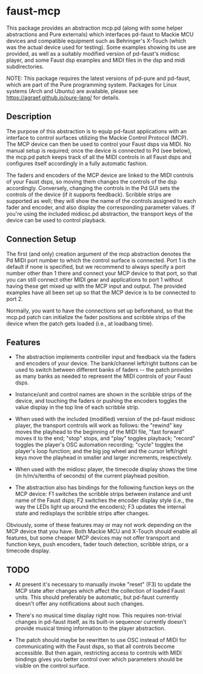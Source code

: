 
# faust-mcp

This package provides an abstraction mcp.pd (along with some helper abstractions and Pure externals) which interfaces pd-faust to Mackie MCU devices and compatible equipment such as Behringer's X-Touch (which was the actual device used for testing). Some examples showing its use are provided, as well as a suitably modified version of pd-faust's midiosc player, and some Faust dsp examples and MIDI files in the dsp and midi subdirectories.

NOTE: This package requires the latest versions of pd-pure and pd-faust, which are part of the Pure programming system. Packages for Linux systems (Arch and Ubuntu) are available, please see https://agraef.github.io/pure-lang/ for details.

## Description

The purpose of this abstraction is to equip pd-faust applications with an interface to control surfaces utilizing the Mackie Control Protocol (MCP). The MCP device can then be used to control your Faust dsps via MIDI. No manual setup is required; once the device is connected to Pd (see below), the mcp.pd patch keeps track of all the MIDI controls in all Faust dsps and configures itself accordingly in a fully automatic fashion.

The faders and encoders of the MCP device are linked to the MIDI controls of your Faust dsps, so moving them changes the controls of the dsp accordingly. Conversely, changing the controls in the Pd GUI sets the controls of the device (if it supports feedback). Scribble strips are supported as well; they will show the name of the controls assigned to each fader and encoder, and also display the corresponding parameter values. If you're using the included midiosc.pd abstraction, the transport keys of the device can be used to control playback.

## Connection Setup

The first (and only) creation argument of the mcp abstraction denotes the Pd MIDI port number to which the control surface is connected. Port 1 is the default if none is specified, but we recommend to always specify a port number other than 1 there and connect your MCP device to that port, so that you can still connect other MIDI gear and applications to port 1 without having these get mixed up with the MCP input and output. The provided examples have all been set up so that the MCP device is to be connected to port 2.

Normally, you want to have the connections set up beforehand, so that the mcp.pd patch can initialize the fader positions and scribble strips of the device when the patch gets loaded (i.e., at loadbang time).

## Features

- The abstraction implements controller input and feedback via the faders and encoders of your device. The bank/channel left/right buttons can be used to switch between different banks of faders -- the patch provides as many banks as needed to represent the MIDI controls of your Faust dsps.

- Instance/unit and control names are shown in the scribble strips of the device, and touching the faders or pushing the encoders toggles the value display in the top line of each scribble strip.

- When used with the included (modified) version of the pd-faust midiosc player, the transport controls will work as follows: the "rewind" key moves the playhead to the beginning of the MIDI file, "fast forward" moves it to the end; "stop" stops, and "play" toggles playback; "record" toggles the player's OSC automation recording; "cycle" toggles the player's loop function; and the big jog wheel and the cursor left/right keys move the playhead in smaller and larger increments, respectively.

- When used with the midiosc player, the timecode display shows the time (in h/m/s/tenths of seconds) of the current playhead position.

- The abstraction also has bindings for the following function keys on the MCP device: F1 switches the scribble strips between instance and unit name of the Faust dsps; F2 switches the encoder display style (i.e., the way the LEDs light up around the encoders); F3 updates the internal state and redisplays the scribble strips after changes.

Obviously, some of these features may or may not work depending on the MCP device that you have. Both Mackie MCU and X-Touch should enable all features, but some cheaper MCP devices may not offer transport and function keys, push encoders, fader touch detection, scribble strips, or a timecode display.

## TODO

- At present it's necessary to manually invoke "reset" (F3) to update the MCP state after changes which affect the collection of loaded Faust units. This should preferably be automatic, but pd-faust currently doesn't offer any notifications about such changes.

- There's no musical time display right now. This requires non-trivial changes in pd-faust itself, as its built-in sequencer currently doesn't provide musical timing information to the player abstraction.

- The patch should maybe be rewritten to use OSC instead of MIDI for communicating with the Faust dsps, so that all controls become accessible. But then again, restricting access to controls with MIDI bindings gives you better control over which parameters should be visible on the control surface.
